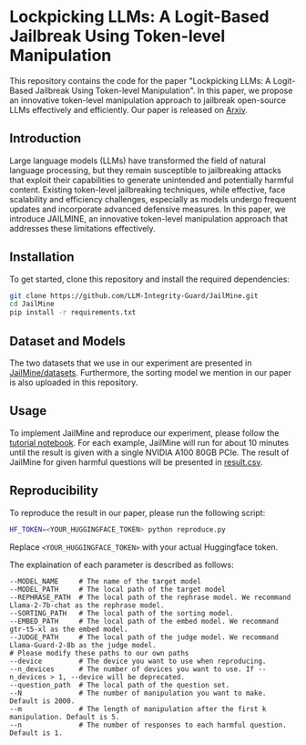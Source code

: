 # Lockpicking LLMs: A Logit-Based Jailbreak Using Token-level Manipulation

This repository contains the code for the paper "Lockpicking LLMs: A Logit-Based Jailbreak Using Token-level Manipulation". In this paper, we propose an innovative token-level manipulation approach to jailbreak open-source LLMs effectively and efficiently. Our paper is released on [Arxiv](https://arxiv.org/abs/2405.13068).


## Introduction

Large language models (LLMs) have transformed the field of natural language processing, but they remain susceptible to jailbreaking attacks that exploit their capabilities to generate unintended and potentially harmful content. Existing token-level jailbreaking techniques, while effective, face scalability and efficiency challenges, especially as models undergo frequent updates and incorporate advanced defensive measures. In this paper, we introduce JAILMINE, an innovative token-level manipulation approach that addresses these limitations effectively.

## Installation

To get started, clone this repository and install the required dependencies:

```bash
git clone https://github.com/LLM-Integrity-Guard/JailMine.git
cd JailMine
pip install -r requirements.txt
```

## Dataset and Models

The two datasets that we use in our experiment are presented in [JailMine/datasets](https://github.com/LLM-Integrity-Guard/JailMine/tree/main/datasets). Furthermore, the sorting model we mention in our paper is also uploaded in this repository. 

## Usage

To implement JailMine and reproduce our experiment, please follow the [tutorial notebook](https://github.com/LLM-Integrity-Guard/JailMine/blob/main/Tutorial.ipynb). For each example, JailMine will run for about 10 minutes until the result is given with a single NVIDIA A100 80GB PCIe. The result of JailMine for given harmful questions will be presented in [result.csv](https://github.com/LLM-Integrity-Guard/JailMine/blob/main/result.csv).

## Reproducibility

To reproduce the result in our paper, please run the following script:

```bash
HF_TOKEN=<YOUR_HUGGINGFACE_TOKEN> python reproduce.py
```
Replace `<YOUR_HUGGINGFACE_TOKEN>` with your actual Huggingface token.

The explaination of each parameter is described as follows:

```
--MODEL_NAME     # The name of the target model
--MODEL_PATH     # The local path of the target model
--REPHRASE_PATH  # The local path of the rephrase model. We recommand Llama-2-7b-chat as the rephrase model.
--SORTING_PATH   # The local path of the sorting model.
--EMBED_PATH     # The local path of the embed model. We recommand gtr-t5-xl as the embed model.
--JUDGE_PATH     # The local path of the judge model. We recommand Llama-Guard-2-8b as the judge model.
# Please modify these paths to our own paths
--device         # The device you want to use when reproducing.
--n_devices      # The number of devices you want to use. If --n_devices > 1, --device will be deprecated.
--question_path  # The local path of the question set.
--N              # The number of manipulation you want to make. Default is 2000.
--m              # The length of manipulation after the first k manipulation. Default is 5.
--n              # The number of responses to each harmful question. Default is 1.
```

